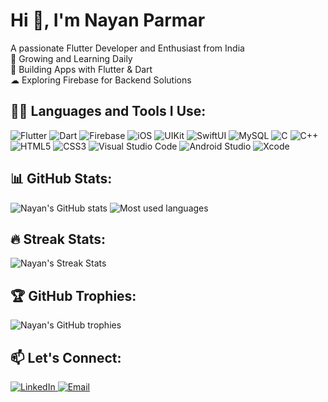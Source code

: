 # Hi 👋, I'm Nayan Parmar
A passionate Flutter Developer and Enthusiast from India  
🌱 Growing and Learning Daily  
💖 Building Apps with Flutter & Dart  
☁ Exploring Firebase for Backend Solutions  

## 👩‍💻 Languages and Tools I Use:
<p align="left">
    <img src="https://img.shields.io/badge/Flutter-02569B?style=flat&logo=flutter&logoColor=white" alt="Flutter"/>
    <img src="https://img.shields.io/badge/Dart-0175C2?style=flat&logo=dart&logoColor=white" alt="Dart"/>
    <img src="https://img.shields.io/badge/Firebase-FFCA28?style=flat&logo=firebase&logoColor=black" alt="Firebase"/>
    <img src="https://img.shields.io/badge/iOS-000000?style=flat&logo=ios&logoColor=white" alt="iOS"/>
    <img src="https://img.shields.io/badge/UIKit-000000?style=flat&logo=apple&logoColor=white" alt="UIKit"/>
    <img src="https://img.shields.io/badge/SwiftUI-FA7343?style=flat&logo=swift&logoColor=white" alt="SwiftUI"/>
    <img src="https://img.shields.io/badge/MySQL-4479A1?style=flat&logo=mysql&logoColor=white" alt="MySQL"/>
    <img src="https://img.shields.io/badge/C-A8B9CC?style=flat&logo=c&logoColor=black" alt="C"/>
    <img src="https://img.shields.io/badge/C++-00599C?style=flat&logo=c%2B%2B&logoColor=white" alt="C++"/>
    <img src="https://img.shields.io/badge/HTML5-E34F26?style=flat&logo=html5&logoColor=white" alt="HTML5"/>
    <img src="https://img.shields.io/badge/CSS3-1572B6?style=flat&logo=css3&logoColor=white" alt="CSS3"/>
    <img src="https://img.shields.io/badge/Visual_Studio_Code-007ACC?style=flat&logo=visual-studio-code&logoColor=white" alt="Visual Studio Code"/>
    <img src="https://img.shields.io/badge/Android_Studio-3DDC84?style=flat&logo=android-studio&logoColor=white" alt="Android Studio"/>
    <img src="https://img.shields.io/badge/Xcode-147EFB?style=flat&logo=xcode&logoColor=white" alt="Xcode"/>
</p>

## 📊 GitHub Stats:
<p align="left">
    <img src="https://github-readme-stats.vercel.app/api?username=ParmarSaheb&show_icons=true&theme=dark&count_private=true" alt="Nayan's GitHub stats"/>
    <img src="https://github-readme-stats.vercel.app/api/top-langs/?username=ParmarSaheb&layout=compact&theme=dark" alt="Most used languages"/>
</p>

## 🔥 Streak Stats:
<p align="left">
    <img src="https://github-readme-streak-stats.herokuapp.com/?user=ParmarSaheb&theme=dark" alt="Nayan's Streak Stats"/>
</p>

## 🏆 GitHub Trophies:
<p align="left">
    <img src="https://github-profile-trophy.vercel.app/?username=ParmarSaheb&theme=darkhub&no-bg=true&no-frame=true" alt="Nayan's GitHub trophies"/>
</p>

## 📫 Let's Connect:
<p align="left">
    <a href="https://www.linkedin.com/in/nm-parmar/" target="_blank">
        <img src="https://img.shields.io/badge/LinkedIn-0A66C2?style=flat&logo=linkedin&logoColor=white" alt="LinkedIn"/>
    </a>
    <a href="mailto:nayanparmar2190@gmail.com" target="_blank">
        <img src="https://img.shields.io/badge/Email-D14836?style=flat&logo=gmail&logoColor=white" alt="Email"/>
    </a>
</p>
